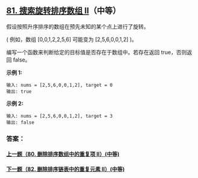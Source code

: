 ## [81. 搜索旋转排序数组 II](https://leetcode-cn.com/problems/search-in-rotated-sorted-array-ii/)（中等）

假设按照升序排序的数组在预先未知的某个点上进行了旋转。

( 例如，数组 [0,0,1,2,2,5,6] 可能变为 [2,5,6,0,0,1,2] )。

编写一个函数来判断给定的目标值是否存在于数组中。若存在返回 true，否则返回 false。

**示例 1:**

```
输入: nums = [2,5,6,0,0,1,2], target = 0
输出: true
```

**示例 2:**

```
输入: nums = [2,5,6,0,0,1,2], target = 3
输出: false
```



### 答案：



#### [上一题（80. 删除排序数组中的重复项 II）(中等)](https://github.com/sdwwld/leetCode/blob/master/src/main/java/com/wld/java/leetcode/leetCode0080.md)

#### [下一题（82. 删除排序链表中的重复元素 II）(中等)](https://github.com/sdwwld/leetCode/blob/master/src/main/java/com/wld/java/leetcode/leetCode0082.md)